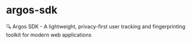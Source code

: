 # argos-sdk
🔍 Argos SDK - A lightweight, privacy-first user tracking and fingerprinting toolkit for modern web applications
